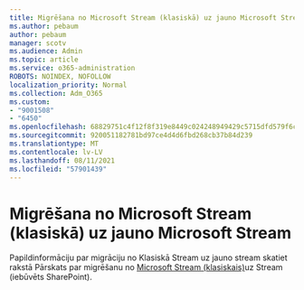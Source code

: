 ```yaml
---
title: Migrēšana no Microsoft Stream (klasiskā) uz jauno Microsoft Stream
ms.author: pebaum
author: pebaum
manager: scotv
ms.audience: Admin
ms.topic: article
ms.service: o365-administration
ROBOTS: NOINDEX, NOFOLLOW
localization_priority: Normal
ms.collection: Adm_O365
ms.custom:
- "9001508"
- "6450"
ms.openlocfilehash: 68829751c4f12f8f319e8449c024248949429c5715dfd579f6cbc67d59584b5f
ms.sourcegitcommit: 920051182781bd97ce4d4d6fbd268cb37b84d239
ms.translationtype: MT
ms.contentlocale: lv-LV
ms.lasthandoff: 08/11/2021
ms.locfileid: "57901439"
---
```

# <a name="migrate-from-microsoft-stream-classic-to-the-new-microsoft-stream"></a>Migrēšana no Microsoft Stream (klasiskā) uz jauno Microsoft Stream

Papildinformāciju par migrāciju no Klasiskā Stream uz jauno stream skatiet rakstā Pārskats par migrēšanu no [Microsoft Stream (klasiskais)](https://docs.microsoft.com/stream/streamnew/stream-classic-to-new-migration-overview)uz Stream (iebūvēts SharePoint).